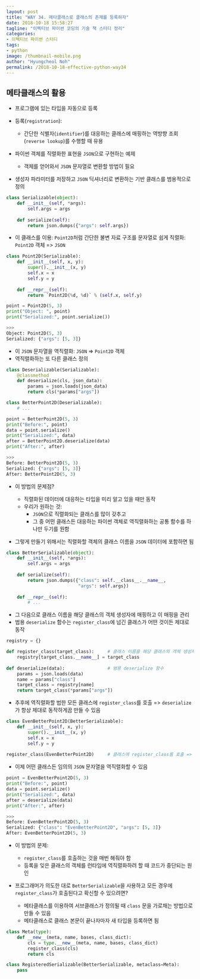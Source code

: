 ```yaml
---
layout: post
title: "WAY 34. 메타클래스로 클래스의 존재를 등록하자"
date: 2018-10-18 15:58:27
tagline: "이펙티브 파이썬 코딩의 기술 책 스터디 정리"
categories:
- 이펙티브 파이썬 스터디
tags:
- python
image: /thumbnail-mobile.png
author: "Hyungcheol Noh"
permalink: /2018-10-18-effective-python-way34
---
```


## 메타클래스의 활용
- 프로그램에 있는 타입을 자동으로 등록
- 등록(`registration`):
  - 간단한 식별자(`identifier`)를 대응하는 클래스에 매핑하는 역방향 조회(`reverse lookup`)를 수행할 때 유용

- 파이썬 객체를 직렬화한 표현을 `JSON`으로 구현하는 예제
  - 객체를 얻어와서 `JSON` 문자열로 변환할 방법이 필요
- 생성자 파라미터를 저장하고 `JSON` 딕셔너리로 변환하는 기반 클래스를 범용적으로 정의

```python
class Serializable(object):
    def __init__(self, *args):
        self.args = args
        
    def serialize(self):
        return json.dumps({"args": self.args})
```

- 이 클래스를 이용: `Point2D`처럼 간단한 불변 자료 구조를 문자열로 쉽게 직렬화: `Point2D` 객체 => `JSON`

```python
class Point2D(Serializable):
    def __init__(self, x, y):
        super().__init__(x, y)
        self.x = x
        self.y = y
        
    def __repr__(self):
        return `Point2D(%d, %d)` % (self.x, self.y)

point = Point2D(5, 3)
print("Object: ", point)
print("Serialized:", point.serialize())

>>>
Object: Point2D(5, 3)
Serialized: {"args": [5, 3]}
```

- 이 `JSON` 문자열을 역직렬화: `JSON` => `Point2D` 객체
- 역직렬화하는 또 다른 클래스 정의

```python
class Deserializable(Serializable):
    @classmethod
    def deserialize(cls, json_data):
        params = json.loads(json_data)
        return cls(*params["args"])

class BetterPoint2D(Deserializable):
    # ...

point = BetterPoint2D(5, 3)
print("Before:", point)
data = point.serialize()
print("Serialized:", data)
after = BetterPoint2D.deserialize(data)
print("After:", after)

>>>
Before: BetterPoint2D(5, 3)
Serialized: {"args": [5, 3]}
After: BetterPoint2D(5, 3)
```

- 이 방법의 문제점?
  - 직렬화된 데이터에 대응하는 타입을 미리 알고 있을 때만 동작
  - 우리가 원하는 것:
    - `JSON`으로 직렬화되는 클래스를 많이 갖추고
    - 그 중 어떤 클래스든 대응하는 파이썬 객체로 역직렬화하는 공통 함수를 하나만 두기를 원함

- 그렇게 만들기 위해서는 직렬화할 객체의 클래스 이름을 `JSON` 데이터에 포함하면 됨

```python
class BetterSerializable(object):
    def __init__(self, *args):
        self.args = args
        
    def serialize(self):
        return json.dumps({"class": self.__class__.__name__,
                           "args": self.args})
    
    def __repr__(self):
        # ...
```

- 그 다음으로 클래스 이름을 해당 클래스의 객체 생성자에 매핑하고 이 매핑을 관리
- 범용 `deserialize` 함수는 `register_class`에 넘긴 클래스가 어떤 것이든 제대로 동작

```python
registry = {}

def register_class(target_class):     # 클래스 이름을 해당 클래스의 객체 생성자에 매핑
    registry[target_class.__name__] = target_class
    
def deserialize(data):                # 범용 deserialize 함수
    params = json.loads(data)
    name = params["class"]
    target_class = registry[name]
    return target_class(*params["args"])
```

- 추후에 역직렬화할 법한 모든 클래스에 `register_class`를 호출 => `deserialize`가 항상 제대로 동작하게끔 만들 수 있음

```python
class EvenBetterPoint2D(BetterSerializable):
    def __init__(self, x, y):
        super().__init__(x, y)
        self.x = x
        self.y = y
        
register_class(EvenBetterPoint2D)     # 클래스에 register_class를 호출 => deserialize가 동작하게 할 수 있는 목록에 추가
```

- 이제 어떤 클래스든 임의의 `JSON` 문자열을 역직렬화할 수 있음

```python
point = EvenBetterPoint2D(5, 3)
print("Before:", point)
data = point.serialize()
print("Serialized:", data)
after = deserialize(data)
print("After:", after)

>>>
Before: EvenBetterPoint2D(5, 3)
Serialized: {"class": "EvenBetterPoint2D", "args": [5, 3]}
After: EvenBetterPoint2D(5, 3)
```

- 이 방법의 문제:
  - `register_class`를 호출하는 것을 매번 해줘야 함
  - 등록을 잊은 클래스의 객체를 런타임에 역직렬화하려 할 때 코드가 중단되는 원인

- 프로그래머가 의도한 대로 `BetterSerializable`을 사용하고 모든 경우에 `register_class`가 호출된다고 확신할 수 있으려면?
  - 메타클래스를 이용하여 서브클래스가 정의될 때 `class` 문을 가로채는 방법으로 만들 수 있음
  - 메타클래스로 클래스 본문이 끝나자마자 새 타입을 등록하면 됨
  
```python
class Meta(type):
    def __new__(meta, name, bases, class_dict):
        cls = type.__new__(meta, name, bases, class_dict)
        register_class(cls)
        return cls

class RegisteredSerializable(BetterSerializable, metaclass=Meta):
    pass
```
